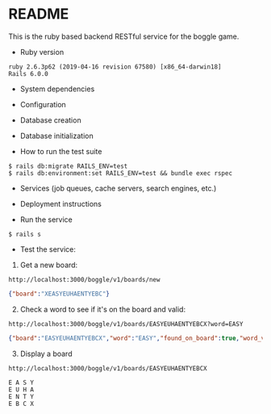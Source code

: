 # README

This is the ruby based backend RESTful service for the boggle game.

* Ruby version

```
ruby 2.6.3p62 (2019-04-16 revision 67580) [x86_64-darwin18]
Rails 6.0.0
```
* System dependencies

* Configuration

* Database creation

* Database initialization

* How to run the test suite

```
$ rails db:migrate RAILS_ENV=test
$ rails db:environment:set RAILS_ENV=test && bundle exec rspec
```

* Services (job queues, cache servers, search engines, etc.)

* Deployment instructions

* Run the service

```
$ rails s
```

* Test the service:


1. Get a new board:

```
http://localhost:3000/boggle/v1/boards/new
```

```json
{"board":"XEASYEUHAENTYEBC"}
```

2. Check a word to see if it's on the board and valid:
```
http://localhost:3000/boggle/v1/boards/EASYEUHAENTYEBCX?word=EASY
```

```json
{"board":"EASYEUHAENTYEBCX","word":"EASY","found_on_board":true,"word_valid":true}
```
3. Display a board

```
http://localhost:3000/boggle/v1/boards/EASYEUHAENTYEBCX
```

```
E A S Y 
E U H A 
E N T Y 
E B C X
```




